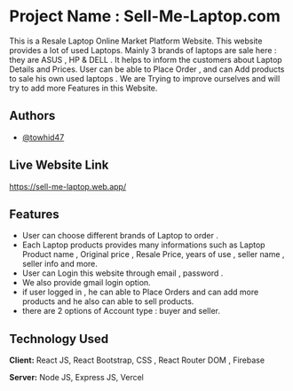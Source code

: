 
# Project Name : Sell-Me-Laptop.com
This is a Resale Laptop Online Market Platform Website. This website provides a lot of used Laptops. Mainly 3 brands of laptops are sale here : they are ASUS , HP & DELL . It helps to inform the customers about Laptop Details and Prices. User can be able to Place Order , and can Add products to sale his own used laptops  . We are Trying to improve ourselves and will try to add more Features in this Website.



## Authors

- [@towhid47](https://github.com/Towhid47)





## Live Website Link

https://sell-me-laptop.web.app/


## Features

- User can choose different brands of Laptop to order .
- Each Laptop products provides many informations such as Laptop Product name , Original price , Resale Price, years of use , seller name , seller info and more. 
- User can Login this website through email , password .
- We also provide gmail login option.
- if user logged in , he can able to Place Orders and can add more products and he also can able to sell products.
- there are 2 options of Account type : buyer and seller.


## Technology Used

**Client:** React JS, React Bootstrap, CSS , React Router DOM , Firebase

**Server:** Node JS, Express JS, Vercel 

